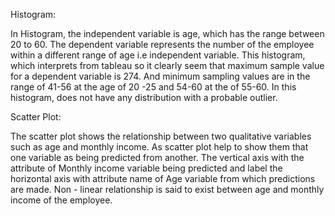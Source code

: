 Histogram:

In Histogram, the independent variable is age, which has the range between 20 to
60. The dependent variable represents the number of the employee within a different range of age i.e independent variable.
This histogram, which interprets from tableau so it clearly seem that maximum sample
value for a dependent variable is 274. And minimum sampling values are in the range of
41-56 at the age of 20 -25 and 54-60 at the of 55-60. In this histogram, does not have any distribution with a probable outlier.




Scatter Plot:

The scatter plot shows the relationship between two qualitative variables such as age and monthly income. As scatter plot help to show them that one variable as being predicted from another. The vertical axis with the attribute of Monthly income variable being predicted and label the horizontal axis with attribute name of Age variable from which predictions are made.
Non - linear relationship is said to exist between age and monthly income of the employee.